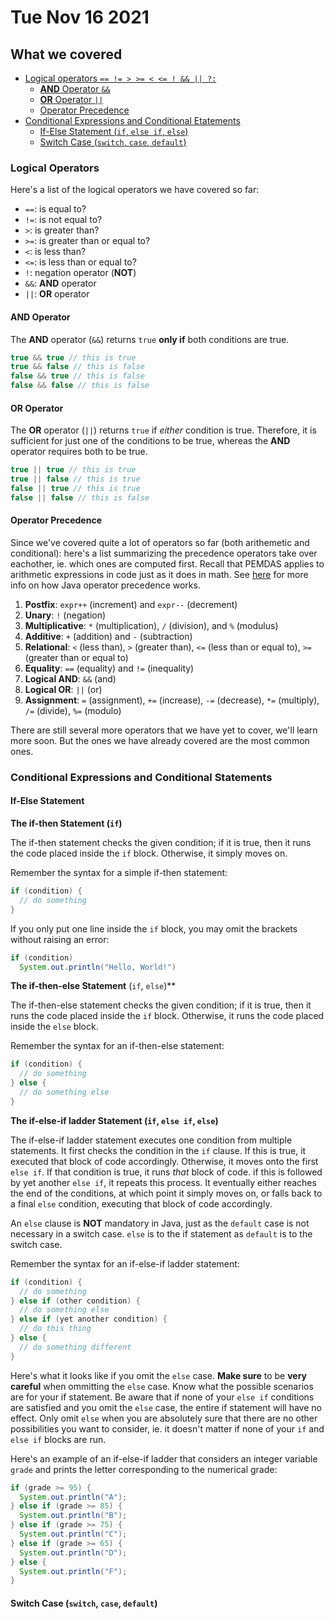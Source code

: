 # Tue Nov 16 2021

## What we covered
- [Logical operators `== != > >= < <= ! && || ?:`](#logical-operators)
  - [**AND** Operator `&&`](#and-operator)
  - [**OR** Operator `||`](#or-operator)
  - [Operator Precedence](#operator-precedence)
- [Conditional Expressions and Conditional Etatements](#conditional-expressions-and-conditional-statements)
  - [If-Else Statement (`if`, `else if`, `else`)](#if-else-statement)
  - [Switch Case (`switch`, `case`, `default`)](#switch-case)

### Logical Operators
Here's a list of the logical operators we have covered so far:
- `==`: is equal to?
- `!=`: is not equal to?
- `>`: is greater than?
- `>=`: is greater than or equal to?
- `<`: is less than?
- `<=`: is less than or equal to?
- `!`: negation operator (**NOT**)
- `&&`: **AND** operator
- `||`: **OR** operator

#### **AND** Operator

The **AND** operator (`&&`) returns `true` **only if** both conditions are true.

```java
true && true // this is true
true && false // this is false
false && true // this is false
false && false // this is false
```

#### **OR** Operator

The **OR** operator (`||`) returns `true` if *either* condition is true. Therefore, it is sufficient for just one of the conditions to be true, whereas the **AND** operator requires both to be true.

```java
true || true // this is true
true || false // this is true
false || true // this is true
false || false // this is false
```

#### Operator Precedence

Since we've covered quite a lot of operators so far (both arithemetic and conditional): here's a list summarizing the precedence operators take over eachother, ie. which ones are computed first. Recall that PEMDAS applies to arithmetic expressions in code just as it does in math. See [here](https://docs.oracle.com/javase/tutorial/java/nutsandbolts/operators.html) for more info on how Java operator precedence works.

1. **Postfix**: `expr++` (increment) and `expr--` (decrement)
2. **Unary**: `!` (negation)
3. **Multiplicative**: `*` (multiplication), `/` (division), and `%` (modulus)
4. **Additive**: `+` (addition) and `-` (subtraction)
5. **Relational**: `<` (less than), `>` (greater than), `<=` (less than or equal to), `>=` (greater than or equal to)
6. **Equality**: `==` (equality) and `!=` (inequality)
7. **Logical AND**: `&&` (and)
8. **Logical OR**: `||` (or)
9. **Assignment**: `=` (assignment), `+=` (increase), `-=` (decrease), `*=` (multiply), `/=` (divide), `%=` (modulo)

There are still several more operators that we have yet to cover, we'll learn more soon. But the ones we have already covered are the most common ones.

### Conditional Expressions and Conditional Statements

#### If-Else Statement

**The if-then Statement (`if`)**

The if-then statement checks the given condition; if it is true, then it runs the code placed inside the `if` block. Otherwise, it simply moves on.

Remember the syntax for a simple if-then statement:

```java
if (condition) {
  // do something
}
```

If you only put one line inside the `if` block, you may omit the brackets without raising an error:

```java
if (condition)
  System.out.println("Hello, World!")
```

**The if-then-else Statement** (`if`, `else`)**

The if-then-else statement checks the given condition; if it is true, then it runs the code placed inside the `if` block. Otherwise, it runs the code placed inside the `else` block.

Remember the syntax for an if-then-else statement:

```java
if (condition) {
  // do something
} else {
  // do something else
}
```

**The if-else-if ladder Statement (`if`, `else if`, `else`)**

The if-else-if ladder statement executes one condition from multiple statements. It first checks the condition in the `if` clause. If this is true, it executed that block of code accordingly. Otherwise, it moves onto the first `else if`. If that condition is true, it runs *that* block of code. if this is followed by yet another `else if`, it repeats this process. It eventually either reaches the end of the conditions, at which point it simply moves on, or falls back to a final `else` condition, executing that block of code accordingly.

An `else` clause is **NOT** mandatory in Java, just as the `default` case is not necessary in a switch case. `else` is to the if statement as `default` is to the switch case.

Remember the syntax for an if-else-if ladder statement:

```java
if (condition) {
  // do something
} else if (other condition) {
  // do something else
} else if (yet another condition) {
  // do this thing
} else {
  // do something different
}
```

Here's what it looks like if you omit the `else` case. **Make sure** to be **very careful** when ommitting the `else` case. Know what the possible scenarios are for your if statement. Be aware that if none of your `else if` conditions are satisfied and you omit the `else` case, the entire if statement will have no effect. Only omit `else` when you are absolutely sure that there are no other possibilities you want to consider, ie. it doesn't matter if none of your `if` and `else if` blocks are run.

Here's an example of an if-else-if ladder that considers an integer variable `grade` and prints the letter corresponding to the numerical grade:

```java
if (grade >= 95) {
  System.out.println("A");
} else if (grade >= 85) {
  System.out.println("B");
} else if (grade >= 75) {
  System.out.println("C");
} else if (grade >= 65) {
  System.out.println("D");
} else {
  System.out.println("F");
}
```

#### Switch Case (`switch`, `case`, `default`)
